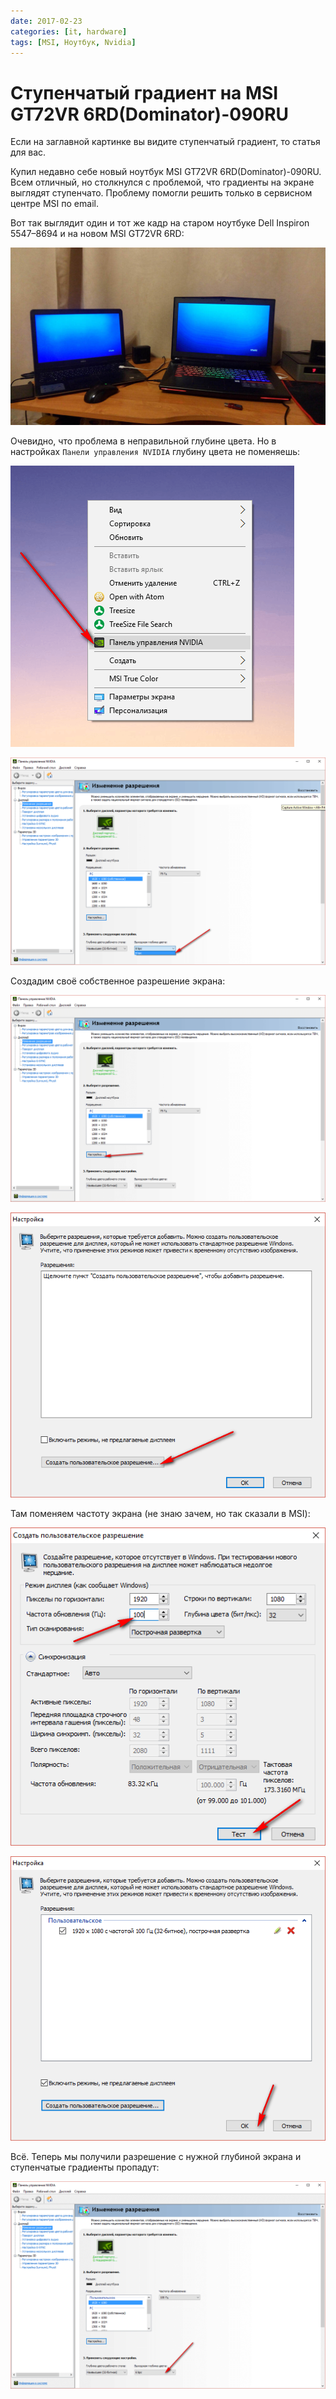 ```yaml
---
date: 2017-02-23
categories: [it, hardware]
tags: [MSI, Ноутбук, Nvidia]
---
```


# Ступенчатый градиент на MSI GT72VR 6RD(Dominator)-090RU

Если на заглавной картинке вы видите ступенчатый градиент, то статья для вас.

Купил недавно себе новый ноутбук MSI GT72VR 6RD(Dominator)-090RU. Всем отличный, но столкнулся с проблемой, что градиенты на экране выглядят ступенчато. Проблему помогли решить только в сервисном центре MSI по email.

Вот так выглядит один и тот же кадр на старом ноутбуке Dell Inspiron 5547–8694 и на новом MSI GT72VR 6RD:

![Одна и та же картинка на разных ноутбуках](img/problem_01.jpg)

Очевидно, что проблема в неправильной глубине цвета. Но в настройках `Панели управления NVIDIA` глубину цвета не поменяешь:

![Панель управления NVIDIA](img/problem_02.png)

![Выходная глубина цвета](img/problem_03.png)

Создадим своё собственное разрешение экрана:

![Выбор кнопки «Настройка»](img/fix_01.png)

![Создание пользовательского разрешения](img/fix_02.png)

Там поменяем частоту экрана (не знаю зачем, но так сказали в MSI):

![Изменение частоты обновления](img/fix_03.png)

![Нажатие на кнопку «OK»](img/fix_04.png)

Всё. Теперь мы получили разрешение с нужной глубиной экрана и ступенчатые градиенты пропадут:

![Итоговое пользовательское разрешение](img/fix_05.png)
